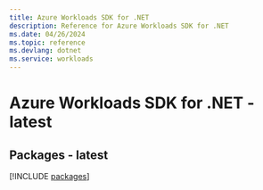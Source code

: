 ```yaml
---
title: Azure Workloads SDK for .NET
description: Reference for Azure Workloads SDK for .NET
ms.date: 04/26/2024
ms.topic: reference
ms.devlang: dotnet
ms.service: workloads
---
```

# Azure Workloads SDK for .NET - latest
## Packages - latest
[!INCLUDE [packages](workloads-index.md)]